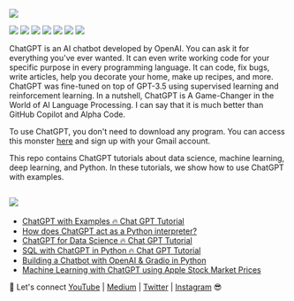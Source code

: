

![](https://github.com/TirendazAcademy/ChatGPT-with-Examples/blob/main/Images/ChatGPT-Examples.png?raw=true)

[![](https://img.shields.io/badge/OpenAI-navy?style=plastic&logo=openai&logoColor=white)]()
[![](https://img.shields.io/badge/ChatGPT-purple?style=plastic&logo=chatgpt&logoColor=white)]()
[![](https://img.shields.io/badge/Python-blue?&style=plastic&logo=python&logoColor=white)]()
[![](https://img.shields.io/badge/DataScience-green?&style=plastic&logo=datascience&logoColor=white)]()
[![](https://img.shields.io/badge/MachineLearning-FF6E31?&style=plastic&logo=machinelearning&logoColor=white)]()
[![](https://img.shields.io/badge/DeepLearning-282A3A?&style=plastic&logo=deeplearning&logoColor=white)]()
[![](https://img.shields.io/badge/SQL-3C2A21?&style=plastic&logo=sqlite&logoColor=white)]()



ChatGPT is an AI chatbot developed by OpenAI. You can ask it for everything you've ever wanted. It can even write working code for your specific purpose in every programming language. It can code, fix bugs, write articles, help you decorate your home, make up recipes, and more. ChatGPT was fine-tuned on top of GPT-3.5 using supervised learning and reinforcement learning. In a nutshell, ChatGPT is A Game-Changer in the World of AI Language Processing. I can say that it is much better than GitHub Copilot and Alpha Code.

To use ChatGPT, you don't need to download any program. You can access this monster [here](https://chat.openai.com/chat) and sign up with your Gmail account.

This repo contains ChatGPT tutorials about data science, machine learning, deep learning, and Python. In these tutorials, we show how to use ChatGPT with examples. 

## [![](https://img.shields.io/badge/YouTube-FF0000?style=plastic&logo=youtube&logoColor=white)](https://www.youtube.com/playlist?list=PLbQRubTta6ffYpLSVD7cCjj2juFrWSkhc)

- [ChatGPT with Examples 🔥 Chat GPT Tutorial](https://www.youtube.com/watch?v=KVFwByOIPY8)
- [How does ChatGPT act as a Python interpreter?](https://www.youtube.com/watch?v=Y_rIpeVwS5Y&t=8s)
- [ChatGPT for Data Science 🔥 Chat GPT Tutorial](https://www.youtube.com/watch?v=s7h8ntRQUvI)
- [SQL with ChatGPT in Python 🔥 Chat GPT Tutorial](https://www.youtube.com/watch?v=QbPqz8-IqOs)
- [Building a Chatbot with OpenAI & Gradio in Python](https://youtu.be/JXhzFlSBvg0)
- [Machine Learning with ChatGPT using Apple Stock Market Prices](https://youtu.be/g5utGLzc6g8)

🔗 Let's connect [YouTube](http://youtube.com/tirendazacademy) | [Medium](http://tirendazacademy.medium.com) | [Twitter](http://twitter.com/tirendazacademy) | [Instagram](https://www.instagram.com/tirendazacademy) 😎
